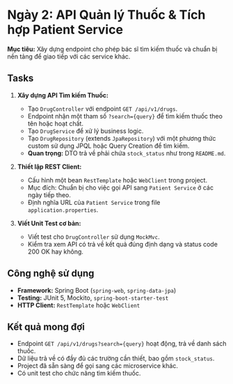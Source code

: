 # Ngày 2: API Quản lý Thuốc & Tích hợp Patient Service

**Mục tiêu:** Xây dựng endpoint cho phép bác sĩ tìm kiếm thuốc và chuẩn bị nền tảng để giao tiếp với các service khác.

## Tasks

1.  **Xây dựng API Tìm kiếm Thuốc:**
    *   Tạo `DrugController` với endpoint `GET /api/v1/drugs`.
    *   Endpoint nhận một tham số `?search={query}` để tìm kiếm thuốc theo tên hoặc hoạt chất.
    *   Tạo `DrugService` để xử lý business logic.
    *   Tạo `DrugRepository` (extends `JpaRepository`) với một phương thức custom sử dụng JPQL hoặc Query Creation để tìm kiếm.
    *   **Quan trọng:** DTO trả về phải chứa `stock_status` như trong `README.md`.

2.  **Thiết lập REST Client:**
    *   Cấu hình một bean `RestTemplate` hoặc `WebClient` trong project.
    *   Mục đích: Chuẩn bị cho việc gọi API sang `Patient Service` ở các ngày tiếp theo.
    *   Định nghĩa URL của `Patient Service` trong file `application.properties`.

3.  **Viết Unit Test cơ bản:**
    *   Viết test cho `DrugController` sử dụng `MockMvc`.
    *   Kiểm tra xem API có trả về kết quả đúng định dạng và status code 200 OK hay không.

## Công nghệ sử dụng

*   **Framework:** Spring Boot (`spring-web`, `spring-data-jpa`)
*   **Testing:** JUnit 5, Mockito, `spring-boot-starter-test`
*   **HTTP Client:** `RestTemplate` hoặc `WebClient`

## Kết quả mong đợi

*   Endpoint `GET /api/v1/drugs?search={query}` hoạt động, trả về danh sách thuốc.
*   Dữ liệu trả về có đầy đủ các trường cần thiết, bao gồm `stock_status`.
*   Project đã sẵn sàng để gọi sang các microservice khác.
*   Có unit test cho chức năng tìm kiếm thuốc.